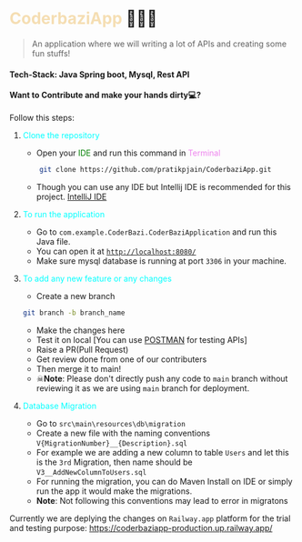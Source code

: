 # <span style = "color: wheat">CoderbaziApp</span> 🚀🚀🚀
> An application where we will writing a lot of APIs and creating some fun stuffs!

<h4>Tech-Stack: Java Spring boot, Mysql, Rest API</h4>

**Want to Contribute and make your hands dirty💻?**
<br>
<br>
Follow this steps:
1) <span style = "color: Cyan">Clone the repository</span>
    - Open your <span style = "color: green">IDE</span> and run this command in <span style = "color: violet">Terminal</span> <br> 
    ```sh
        git clone https://github.com/pratikpjain/CoderbaziApp.git
    ```
    - Though you can use any IDE but Intellij IDE is recommended for this project. <a href="https://www.jetbrains.com/idea/">IntelliJ IDE</a>
    
2) <span style = "color: Cyan">To run the application</span>
    - Go to `com.example.CoderBazi.CoderBaziApplication` and run this Java file.
    - You can open it at <a href = "http://localhost:8080">`http://localhost:8080/`</a>
    - Make sure mysql database is running at port `3306` in your machine.

3) <span style = "color: Cyan">To add any new feature or any changes</span>
    - Create a new branch 
    ```sh
    git branch -b branch_name
    ```
    - Make the changes here
    - Test it on local [You can use <a href="https://www.postman.com/">POSTMAN</a> for testing APIs]
    - Raise a PR(Pull Request)
    - Get review done from one of our contributers
    - Then merge it to main!
    - ☠<b>Note</b>: Please don't directly push any code to `main` branch without reviewing it as we are using `main` branch for deployment.

4) <span style = "color: Cyan">Database Migration</span>
   - Go to `src\main\resources\db\migration`
   - Create a new file with the naming conventions `V{MigrationNumber}__{Description}.sql`
   - For example we are adding a new column to table `Users` and let this is the `3rd` Migration, then name should be `V3__AddNewColumnToUsers.sql`
   - For running the migration, you can do Maven Install on IDE or simply run the app it would make the migrations.
   - <b>Note</b>: Not following this conventions may lead to error in migratons
   

Currently we are deplying the changes on `Railway.app` platform for the trial and testing purpose: https://coderbaziapp-production.up.railway.app/
